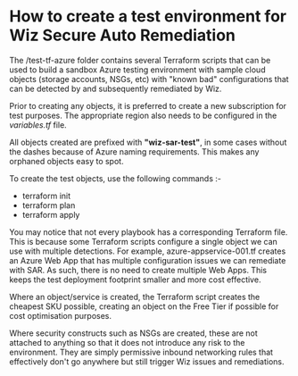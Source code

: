 # How to create a test environment for Wiz Secure Auto Remediation

The /test-tf-azure folder contains several Terraform scripts that can be used to build a sandbox Azure testing environment with sample cloud objects (storage accounts, NSGs, etc) with "known bad" configurations that can be detected by and subsequently remediated by Wiz.

Prior to creating any objects, it is preferred to create a new subscription for test purposes. The appropriate region also needs to be configured in the _variables.tf_ file.

All objects created are prefixed with **"wiz-sar-test"**, in some cases without the dashes because of Azure naming requirements. This makes any orphaned objects easy to spot.

To create the test objects, use the following commands :-

- terraform init
- terraform plan
- terraform apply

You may notice that not every playbook has a corresponding Terraform file. This is because some Terraform scripts configure a single object we can use with multiple detections. For example, azure-appservice-001.tf creates an Azure Web App that has multiple configuration issues we can remediate with SAR. As such, there is no need to create multiple Web Apps. This keeps the test deployment footprint smaller and more cost effective.

Where an object/service is created, the Terraform script creates the cheapest SKU possible, creating an object on the Free Tier if possible for cost optimisation purposes.

Where security constructs such as NSGs are created, these are not attached to anything so that it does not introduce any risk to the environment. They are simply permissive inbound networking rules that effectively don't go anywhere but still trigger Wiz issues and remediations.
